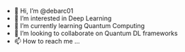 - 👋 Hi, I’m @debarc01
- 👀 I’m interested in Deep Learning
- 🌱 I’m currently learning Quantum Computing
- 💞️ I’m looking to collaborate on Quantum DL frameworks
- 📫 How to reach me ...

<!---
deba-rc01/deba-rc01 is a ✨ special ✨ repository because its `README.md` (this file) appears on your GitHub profile.
You can click the Preview link to take a look at your changes.
--->
